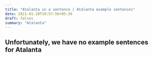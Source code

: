 ```yaml
---
title: "Atalanta in a sentence | Atalanta example sentences"
date: 2021-01-20T19:57:50+05:30
draft: falses
summary: "Atalanta"
---
```

## Unfortunately, we have no example sentences for Atalanta                 
